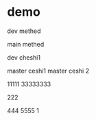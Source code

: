 # demo

dev methed

main
methed


dev cheshi1

master ceshi1
master ceshi 2


11111
33333333

222

444
5555
1


